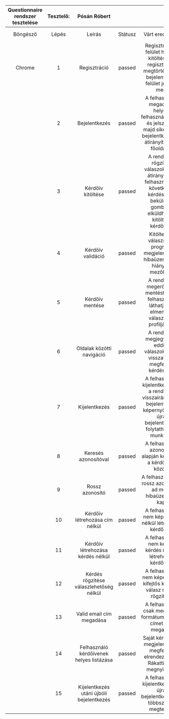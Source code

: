 | Questionnaire rendszer tesztelése | Tesztelő: | Pósán Róbert  |  |  |  |
|:---:|:---:|:---:|:---:|:---:|:---:|
| Böngésző | Lépés | Leírás | Státusz | Várt eredmény | Kapott eredmény |
| Chrome | 1 | Regisztráció | passed | Regisztrációs felület helyes kitöltése, a regisztrálás megtörténik és bejelentkező felület jelenik meg | Létrejön a felhasználó fiókja az adatbázisban amivel a bejelentkezést létre tudja hozni |
|  | 2 | Bejelentkezés | passed | A felhasználó megadja a helyes felhasználónevét és jelszavát, majd sikeresen bejelentkezik és átirányítódik a főoldalra | Sikeres authentikáció után megtörténik az átirányítás a főoldalra |
| | 3 | Kérdőív kitöltése | passed | A rendszer rögzíti a válaszokat, és átirányítja a felhasználót a következő kérdésre, a beküldés gombbal elküldheti a kitöltött kérdőívet | A rendszer rögzíti a válaszokat, és átirányítja a felhasználót a következő kérdésre, a beküldés gombbal elküldheti a kitöltött kérdőívet |
| | 4 | Kérdőív validáció | passed | Kitöltetlen válasznál a program megjelenít egy hibaüzenetet a hiányzó mezőkkel | Kitöltetlen válasznál a program megjelenít egy hibaüzenetet a hiányzó mezőkkel |
|  | 5 | Kérdőív mentése | passed | A rendszer megerősíti a mentést, és a felhasználó láthatja az elmentett válaszait a profiljában | A rendszer megerősíti a mentést, és a felhasználó láthatja az elmentett válaszait a profiljában |
|  | 6 | Oldalak közötti navigáció | passed | A rendszer megjegyzi az eddigi válaszokat, és visszatér a megfelelő kérdéshez | A rendszer megjegyzi az eddigi válaszokat, és visszatér a megfelelő kérdéshez |
|  | 7 | Kijelentkezés | passed | A felhasználó kijelentkezik, és a rendszer visszairányítja a bejelentkező képernyőre. Ha újra bejelentkezik, folytathatja a munkáját | A felhasználó kijelentkezik, és a rendszer visszairányítja a bejelentkező képernyőre. Ha újra bejelentkezik, folytathatja a munkáját |
|  | 8 | Keresés azonosítóval | passed | A felhasználó azonosító alapján kereshet a kérdőívek között | A felhasználó azonosító alapján kereshet a kérdőívek között
|  | 9 | Rossz azonosító | passed | A felhasználó ha rossz azonosítót ad meg, hibaüzenetet kap | A felhasználó ha rossz azonosítót ad meg, hibaüzenetet kap |
|  | 10 | Kérdőív létrehozása cím nélkül | passed | A felhasználó nem képes cím nélkül létrehozni kérdőívet | A felhasználó nem képes cím nélkül létrehozni kérdőívet |
|  | 11 | Kérdőív létrehozása kérdés nélkül | passed | A felhasználó nem képes kérdés nélkül létrehozni kérdőívet | A felhasználó nem képes kérdés nélkül létrehozni kérdőívet |
|  | 12 | Kérdés rögzítése válaszlehetőség nélkül | passed | A felhasználó nem képes nem kifejtős kérdést válasz nélkül rögzíteni  | A felhasználó nem képes nem kifejtős kérdést válasz nélkül rögzíteni |
|  | 13 | Valid email cím megadása | passed | A felhasználó csak megfelelő formátumú email címet tud megadni | A felhasználó csak megfelelő formátumú email címet tud megadni |
|  | 14 | Felhasználó kérdőívenek helyes listázása | passed | Saját kérdőívek megjelennek a megfelelő elrendezéssel. Rákattintva megnyitható | Saját kérdőívek megjelennek a megfelelő elrendezéssel. Rákattintva megnyitható |
|  | 15 | Kijelentkezés utáni újbóli bejelentkezés | passed | A felhasználó kijelentkezik, és újra bejelentkezik,ezt többször is megteheti | A felhasználó kijelentkezik, és újra bejelentkezik,ezt többször is megteheti |